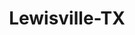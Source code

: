 ---
title: Lewisville-TX
slug: lewisville-tx
f_state:
- cms/state/texas.md
f_locations:
- cms/payday-loan/atm-dealer.com-4905.md
- cms/payday-loan/big-jacks-check-cashing-5270.md
- cms/payday-loan/cash-america-pawn-6688.md
- cms/payday-loan/cash-zone-8982.md
- cms/payday-loan/check-go-9968.md
- cms/payday-loan/cliffs-check-cashing-store-15084.md
- cms/payday-loan/cliffs-check-cashing-store-15088.md
- cms/payday-loan/cliffs-check-cshing-stores-inc-15090.md
- cms/payday-loan/first-cash-advance-18453.md
- cms/payday-loan/first-cash-advance-18476.md
- cms/payday-loan/half-price-check-cashing-19290.md
- cms/payday-loan/kwik-mart-20134.md
- cms/payday-loan/mr-payroll-of-lewisville-22353.md
- cms/payday-loan/one-star-food-mart-check-cas-23267.md
- cms/payday-loan/one-star-food-mart-no-3-23296.md
- cms/payday-loan/payday-advance-23747.md
- cms/payday-loan/payment-services-international-24215.md
updated-on: '2024-05-30T13:41:28.615Z'
created-on: '2024-05-30T13:41:28.615Z'
published-on: '2024-05-30T13:54:32.469Z'
f_city: Lewisville
layout: '[city].html'
tags: city
---